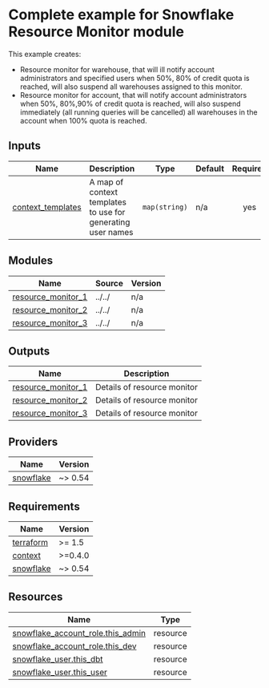 <!-- BEGIN_TF_DOCS -->
# Complete example for Snowflake Resource Monitor module

This example creates:

* Resource monitor for warehouse, that will ill notify account
  administrators and specified users when 50%, 80% of credit
  quota is reached, will also suspend all warehouses assigned
  to this monitor.
* Resource monitor for account, that will notify account
  administrators when 50%, 80%,90% of credit quota is reached,
  will also suspend immediately (all running queries will be cancelled)
  all warehouses in the account when 100% quota is reached.



## Inputs

| Name | Description | Type | Default | Required |
|------|-------------|------|---------|:--------:|
| <a name="input_context_templates"></a> [context\_templates](#input\_context\_templates) | A map of context templates to use for generating user names | `map(string)` | n/a | yes |

## Modules

| Name | Source | Version |
|------|--------|---------|
| <a name="module_resource_monitor_1"></a> [resource\_monitor\_1](#module\_resource\_monitor\_1) | ../../ | n/a |
| <a name="module_resource_monitor_2"></a> [resource\_monitor\_2](#module\_resource\_monitor\_2) | ../../ | n/a |
| <a name="module_resource_monitor_3"></a> [resource\_monitor\_3](#module\_resource\_monitor\_3) | ../../ | n/a |

## Outputs

| Name | Description |
|------|-------------|
| <a name="output_resource_monitor_1"></a> [resource\_monitor\_1](#output\_resource\_monitor\_1) | Details of resource monitor |
| <a name="output_resource_monitor_2"></a> [resource\_monitor\_2](#output\_resource\_monitor\_2) | Details of resource monitor |
| <a name="output_resource_monitor_3"></a> [resource\_monitor\_3](#output\_resource\_monitor\_3) | Details of resource monitor |

## Providers

| Name | Version |
|------|---------|
| <a name="provider_snowflake"></a> [snowflake](#provider\_snowflake) | ~> 0.54 |

## Requirements

| Name | Version |
|------|---------|
| <a name="requirement_terraform"></a> [terraform](#requirement\_terraform) | >= 1.5 |
| <a name="requirement_context"></a> [context](#requirement\_context) | >=0.4.0 |
| <a name="requirement_snowflake"></a> [snowflake](#requirement\_snowflake) | ~> 0.54 |

## Resources

| Name | Type |
|------|------|
| [snowflake_account_role.this_admin](https://registry.terraform.io/providers/Snowflake-Labs/snowflake/latest/docs/resources/account_role) | resource |
| [snowflake_account_role.this_dev](https://registry.terraform.io/providers/Snowflake-Labs/snowflake/latest/docs/resources/account_role) | resource |
| [snowflake_user.this_dbt](https://registry.terraform.io/providers/Snowflake-Labs/snowflake/latest/docs/resources/user) | resource |
| [snowflake_user.this_user](https://registry.terraform.io/providers/Snowflake-Labs/snowflake/latest/docs/resources/user) | resource |
<!-- END_TF_DOCS -->
